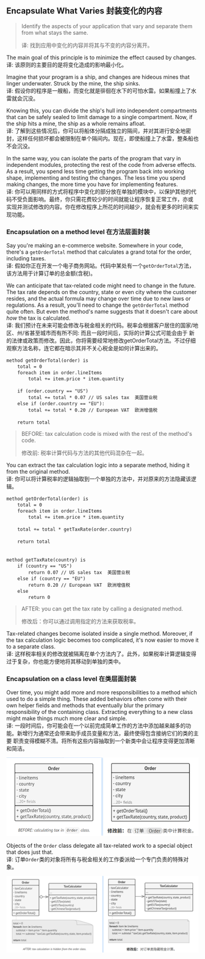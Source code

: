 ## Encapsulate What Varies 封装变化的内容
> Identify the aspects of your application that vary and separate them from what stays the same.
> 
> 译: 找到应用中变化的内容并将其与不变的内容分离开。

The main goal of this principle is to minimize the effect caused by changes.   
译: 该原则的主要目的是将变化造成的影响最小化。

Imagine that your program is a ship, and changes are hideous mines that linger underwater. Struck by the mine, the
ship sinks.   
译: 假设你的程序是一艘船，而变化就是徘徊在水下的可怕水雷。如果船撞上了水雷就会沉没。

Knowing this, you can divide the ship's hull into independent compartments that can be safely sealed to limit damage 
to a single compartment. Now, if the ship hits a mine, the ship as a whole remains afloat.   
译: 了解到这些情况后，你可以将船体分隔成独立的隔间，并对其进行安全地密封，这样任何损坏都会被限制在单个隔间内。现在，即使船撞上了水雷，整条船也
不会沉没。

In the same way, you can isolate the parts of the program that vary in independent modules, protecting the rest of the 
code from adverse effects. As a result, you spend less time getting the program back into working shape, implementing 
and testing the changes. The less time you spend making changes, the more time you have for implementing features.   
译: 你可以用同样的方式将程序中变化的部分放在单独的模块中，以保护其他的代码不受负面影响。最终，你只需花费较少的时间就能让程序恢复正常工作，亦或
实现并测试修改的内容。你在修改程序上所花的时间越少，就会有更多的时间来实现功能。

### Encapsulation on a method level 在方法层面封装
Say you're making an e-commerce website. Somewhere in your code, there's a `getOrderTotal` method that calculates a grand
total for the order, including taxes.   
译: 假如你正在开发一个电子商务网站。代码中某处有一个`getOrderTotal`方法，该方法用于计算订单的总金额(含税)。

We can anticipate that tax-related code might need to change in the future. The tax rate depends on the country, state 
or even city where the customer resides, and the actual formula may change over time due to new laws or regulations. As 
a result, you'll need to change the `getOrderTotal` method quite often. But even the method's name suggests that it 
doesn't care about *how* the tax is calculated.   
译: 我们预计在未来可能会修改与税金相关的代码。税率会根据客户居住的国家/地区、州/省甚至城市而有所不同: 而且一段时间后，实际的计算公式可能会由于
新的法律或政策而修改。因此，你将需要经常地修改getOrderTotal方法。不过仔细观察方法名称，连它都在暗示其并不关心税金是如何计算出来的。

```text
method getOrderTotal(order) is
    total = 0
    foreach item in order.lineItems
        total += item.price * item.quantity
    
    if (order.country == "US")
        total += total * 0.07 // US sales tax  美国营业税
    else if (order.country == "EU"):
        total += total * 0.20 // European VAT  欧洲增值税
    
    return total
```
> BEFORE: tax calculation code is mixed with the rest of the method's code.
> 
> 修改前: 税率计算代码与方法的其他代码混杂在一起。

You can extract the tax calculation logic into a separate method, hiding it from the original method.   
译: 你可以将计算税率的逻辑抽取到一个单独的方法中，并对原来的方法隐藏该逻辑。

```text
method getOrderTotal(order) is
    total = 0
    foreach item in order.lineItems
        total += item.price * item.quantity
    
    total += total * getTaxRate(order.country)
    
    return total


method getTaxRate(country) is
    if (country == "US")
        return 0.07 // US sales tax  美国营业税
    else if (country == "EU")
        return 0.20 // European VAT  欧洲增值税
    else
        return 0
```
> AFTER: you can get the tax rate by calling a designated method.
> 
> 修改后：你可以通过调用指定的方法来获取税率。

Tax-related changes become isolated inside a single method. Moreover, if the tax calculation logic becomes too 
complicated, it's now easier to move it to a separate class.   
译: 这样税率相关的修改就被隔离在单个方法内了。此外，如果税率计算逻辑变得过于复杂，你也能方便地将其移动到单独的类中。


### Encapsulation on a class level 在类层面封装
Over time, you might add more and more responsibilities to a method which used to do a simple thing. These added 
behaviors often come with their own helper fields and methods that eventually blur the primary responsibility of the 
containing class. Extracting everything to a new class might make things much more clear and simple.    
译: 一段时间后，你可能会在一个以前完成简单工作的方法中添加越来越多的功能。新增行为通常还会带来助手成员变量和方法，最终使得包含接纳它们的类的主要
职责变得模糊不清。将所有这些内容抽取到一个新类中会让程序变得更加清晰和简洁。

![order](../../../../assets/uml_Order_before.png)

Objects of the `Order` class delegate all tax-related work to a special object that does just that.   
译: 订单`Order`类的对象将所有与税金相关的工作委派给一个专门负责的特殊对象。

![order and tax calculator](../../../../assets/uml_Order_after.png)

